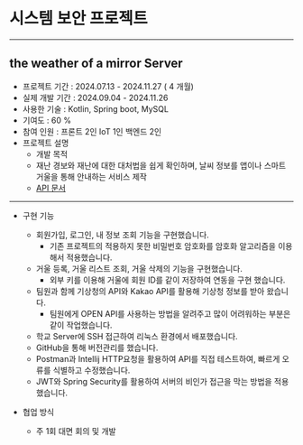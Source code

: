 # 시스템 보안 프로젝트
***
## the weather of a mirror Server
* 프로젝트 기간 : 2024.07.13 - 2024.11.27 ( 4 개월)
* 실제 개발 기간 : 2024.09.04 - 2024.11.26
* 사용한 기술 : Kotlin, Spring boot, MySQL
* 기여도 : 60 %
* 참여 인원 : 프론트 2인 IoT 1인 백엔드 2인
* 프로젝트 설명
  *  개발 목적
    * 재난 경보와 재난에 대한 대처법을 쉽게 확인하며, 날씨 정보를 앱이나 스마트 거울을 통해 안내하는 서비스 제작
  * [API 문서](https://documenter.getpostman.com/view/37569238/2sAY517zLs)
***
* 구현 기능
  * 회원가입, 로그인, 내 정보 조회 기능을 구현했습니다.
    * 기존 프로젝트의 적용하지 못한 비밀번호 암호화를 암호화 알고리즘을 이용해서 적용했습니다. 
  * 거울 등록, 거울 리스트 조회, 거울 삭제의 기능을 구현했습니다.
    * 외부 키를 이용해 거울에 회원 ID를 같이 저장하여 연동을 구현 했습니다.
  * 팀원과 함께 기상청의 API와 Kakao API를 활용해 기상청 정보를 받아 왔습니다.
    * 팀원에게 OPEN API를 사용하는 방법을 알려주고 많이 어려워하는 부분은 같이 작업했습니다.
  * 학교 Server에 SSH 접근하여 리눅스 환경에서 배포했습니다.
  * GitHub을 통해 버전관리를 했습니다.
  * Postman과 Intellij HTTP요청을 활용하여 API를 직접 테스트하여, 빠르게 오류를 식별하고 수정했습니다.
  * JWT와 Spring Security를 활용하여 서버의 비인가 접근을 막는 방법을 적용했습니다.

* 협업 방식
  * 주 1회 대면 회의 및 개발 
